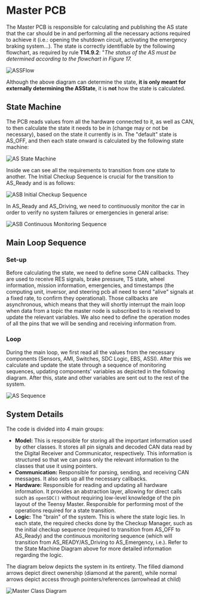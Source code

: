 # Master PCB

The Master PCB is responsible for calculating and publishing the AS state that the car should be in and performing all the necessary actions required to achieve it (i.e.: opening the shutdown circuit, activating the emergency braking system...). The state is correctly identifiable by the following flowchart, as required by rule **T14.9.2**: "*The status of the AS must be determined according to the flowchart in Figure 17.*

![ASSFlow](./assets/master-overview/ASS-flow.png)

Although the above diagram can determine the state, **it is only meant for externally determining the ASState**, it is **not** how the state is calculated.

## State Machine
The PCB reads values from all the hardware connected to it, as well as CAN, to then calculate the state it needs to be in (change may or not be necessary), based on the state it currently is in. The "default" state is AS_OFF, and then each state onward is calculated by the following state machine:

![AS State Machine](./assets/master-overview/AS-state-machine.jpg)

Inside we can see all the requirements to transition from one state to another. The Initial Checkup Sequence is crucial for the transition to AS_Ready and is as follows:

![ASB Initial Checkup Sequence](./assets/master-overview/ASB%20Initial%20Checkup%20Flowchart.jpg)

In AS_Ready and AS_Driving, we need to continuously monitor the car in order to verify no system failures or emergencies in general arise:

![ASB Continuous Monitoring Sequence](./assets/master-overview/ASB%20Continuous%20Monitoring%20Flowchart.jpg)

## Main Loop Sequence
### Set-up
Before calculating the state, we need to define some CAN callbacks. They are used to receive RES signals, brake pressure, TS state, wheel information, mission information, emergencies, and timestamps (the computing unit, inversor, and steering pcb all need to send "alive" signals at a fixed rate, to confirm they operational). Those  callbacks are asynchronous, which means that they will shortly interrupt the main loop when data from a topic the master node is subscribed to is received to update the relevant variables. We also need to define the operation modes of all the pins that we will be sending and receiving information from.
### Loop
During the main loop, we first read all the values from the necessary components (Sensors, AMI, Switches, SDC Logic, EBS, ASSI). After this we calculate and update the state through a sequence of monitoring sequences, updating components' variables as depicted in the following diagram. After this, state and other variables are sent out to the rest of the system.

![AS Sequence](./assets/master-overview/Master%20Sequence.png)

## System Details
The code is divided into 4 main groups:
- **Model:** This is responsible for storing all the important information used by other classes. It stores all pin signals and decoded CAN data read by the Digital Receiver and Communicator, respectively. This information is structured so that we can pass only the relevant information to the classes that use it using pointers.
- **Communication:** Responsible for parsing, sending, and receiving CAN messages. It also sets up all the necessary callbacks.
- **Hardware:** Responsible for reading and updating all hardware information. It provides an abstraction layer, allowing for direct calls such as `openSDC()` without requiring low-level knowledge of the pin layout of the Teensy Master. Responsible for performing most of the operations required for a state transition.
- **Logic:** The "brain" of the system. This is where the state logic lies. In each state, the required checks done by the Checkup Manager, such as the initial checkup sequence (required to transition from AS_OFF to AS_Ready) and the continuous monitoring sequence (which will transition from AS_READY/AS_Driving to AS_Emergency, i.e.). Refer to the State Machine Diagram above for more detailed information regarding the logic.

The diagram below depicts the system in its entirety. The filled diamond arrows depict direct ownership (diamond at the parent), while normal arrows depict access through pointers/references (arrowhead at child)

![Master Class Diagram](./assets/master-overview/master-class-diagram.jpg)
